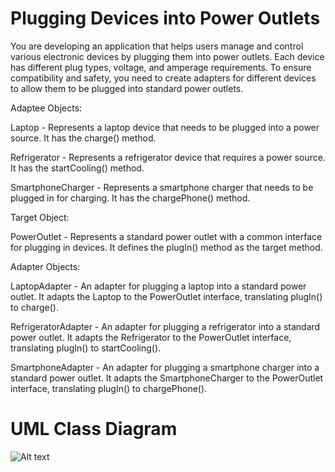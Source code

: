 # Plugging Devices into Power Outlets
You are developing an application that helps users manage and control various electronic devices by plugging them into power outlets. Each device has different plug types, voltage, and amperage requirements. To ensure compatibility and safety, you need to create adapters for different devices to allow them to be plugged into standard power outlets.

  Adaptee Objects:

  Laptop - Represents a laptop device that needs to be plugged into a power source. It has the charge() method.

  Refrigerator - Represents a refrigerator device that requires a power source. It has the startCooling() method.

  SmartphoneCharger - Represents a smartphone charger that needs to be plugged in for charging. It has the chargePhone() method.

  Target Object:

  PowerOutlet - Represents a standard power outlet with a common interface for plugging in devices. It defines the plugIn() method as the target method.

  Adapter Objects:

  LaptopAdapter - An adapter for plugging a laptop into a standard power outlet. It adapts the Laptop to the PowerOutlet interface, translating plugIn() to charge().
  
  RefrigeratorAdapter - An adapter for plugging a refrigerator into a standard power outlet. It adapts the Refrigerator to the PowerOutlet interface, translating plugIn() to startCooling().
  
  SmartphoneAdapter - An adapter for plugging a smartphone charger into a standard power outlet. It adapts the SmartphoneCharger to the PowerOutlet interface, translating plugIn() to chargePhone().
# UML Class Diagram
![Alt text](https://www.facebook.com/messenger_media/?attachment_id=345016547994380&message_id=mid.%24cAABa9Diic4CRkiWR6mLYOBFCFN5y&thread_id=100004968690560)

